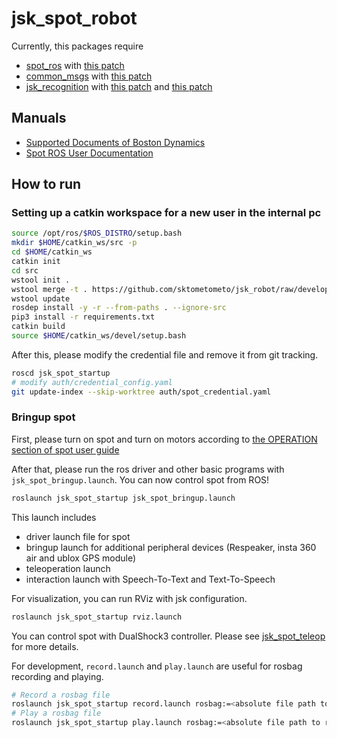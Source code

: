 jsk_spot_robot
==============

Currently, this packages require

- [spot_ros]() with [this patch](https://github.com/clearpathrobotics/spot_ros/pull/25)
- [common_msgs]() with [this patch](https://github.com/ros/common_msgs/pull/171)
- [jsk_recognition]() with [this patch](https://github.com/jsk-ros-pkg/jsk_recognition/pull/2579) and [this patch](https://github.com/jsk-ros-pkg/jsk_recognition/pull/2581)

## Manuals

- [Supported Documents of Boston Dynamics](https://www.bostondynamics.com/spot/training/documentation)
- [Spot ROS User Documentation](http://www.clearpathrobotics.com/assets/guides/melodic/spot-ros/ros_usage.html#taking-control-of-the-robot)

## How to run

### Setting up a catkin workspace for a new user in the internal pc

```bash
source /opt/ros/$ROS_DISTRO/setup.bash
mkdir $HOME/catkin_ws/src -p
cd $HOME/catkin_ws
catkin init
cd src
wstool init .
wstool merge -t . https://github.com/sktometometo/jsk_robot/raw/develop/spot/jsk_spot_robot/jsk_spot.rosinstall
wstool update
rosdep install -y -r --from-paths . --ignore-src
pip3 install -r requirements.txt
catkin build
source $HOME/catkin_ws/devel/setup.bash
```

After this, please modify the credential file and remove it from git tracking.

```bash
roscd jsk_spot_startup
# modify auth/credential_config.yaml
git update-index --skip-worktree auth/spot_credential.yaml
```

### Bringup spot

First, please turn on spot and turn on motors according to [the OPERATION section of spot user guide](https://www.bostondynamics.com/sites/default/files/inline-files/spot-user-guide.pdf)

After that, please run the ros driver and other basic programs with `jsk_spot_bringup.launch`. You can now control spot from ROS!

```bash
roslaunch jsk_spot_startup jsk_spot_bringup.launch
```

This launch includes
- driver launch file for spot
- bringup launch for additional peripheral devices (Respeaker, insta 360 air and ublox GPS module)
- teleoperation launch
- interaction launch with Speech-To-Text and Text-To-Speech

For visualization, you can run RViz with jsk configuration.

```bash
roslaunch jsk_spot_startup rviz.launch
```

You can control spot with DualShock3 controller. Please see [jsk_spot_teleop](./jsk_spot_teleop/README.md) for more details.

For development, `record.launch` and `play.launch` are useful for rosbag recording and playing.

```bash
# Record a rosbag file
roslaunch jsk_spot_startup record.launch rosbag:=<absolute file path to rosbag file>
# Play a rosbag file
roslaunch jsk_spot_startup play.launch rosbag:=<absolute file path to rosbag file>
```
